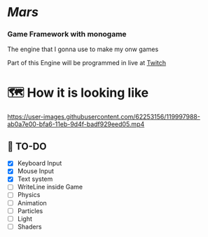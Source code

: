# *Mars*

### Game Framework with monogame

The engine that I gonna use to make my onw games

Part of this Engine will be programmed in live at [Twitch](http://twitch.tv/renatocesarf)

# 🗺️ How it is looking like
https://user-images.githubusercontent.com/62253156/119997988-ab0a7e00-bfa6-11eb-9d4f-badf929eed05.mp4

## 📝 TO-DO
- [x] Keyboard Input
- [x] Mouse Input
- [x] Text system
- [ ] WriteLine inside Game
- [ ] Physics 
- [ ] Animation
- [ ] Particles
- [ ] Light
- [ ] Shaders

